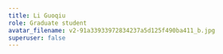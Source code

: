 ```yaml
---
title: Li Guoqiu
role: Graduate student
avatar_filename: v2-91a33933972834237a5d125f490ba411_b.jpg
superuser: false
---
```

